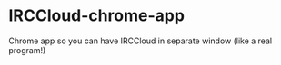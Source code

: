 # IRCCloud-chrome-app

Chrome app so you can have IRCCloud in separate window (like a real program!)
